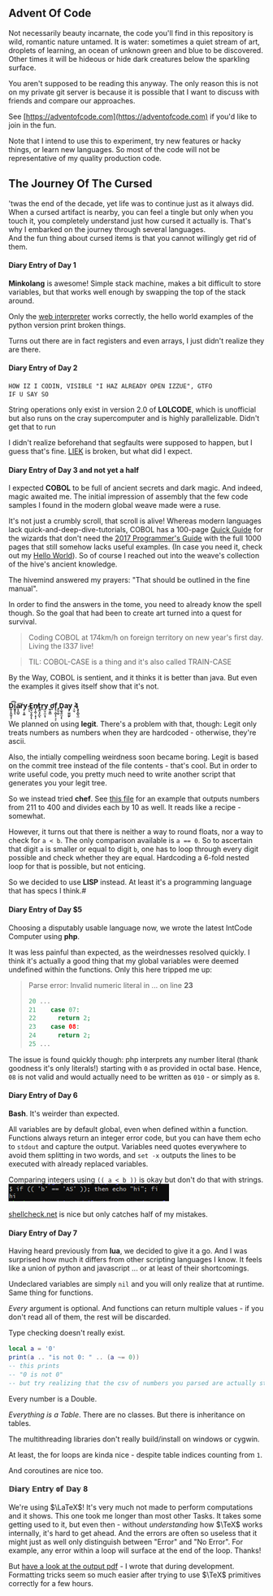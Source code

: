 ## Advent Of Code
Not necessarily beauty incarnate, the code you'll find in this repository is wild, romantic nature untamed. It is water: sometimes a quiet stream of art, droplets of learning, an ocean of unknown green and blue to be discovered. Other times it will be hideous or hide dark creatures below the sparkling surface.

You aren't supposed to be reading this anyway. The only reason this is not on my private git server is because it is possible that I want to discuss with friends and compare our approaches.

See [https://adventofcode.com](https://adventofcode.com) if you'd like to join in the fun.

Note that I intend to use this to experiment, try new features or hacky things, or learn new languages. So most of the code will not be representative of my quality production code.

## The Journey Of The Cursed
'twas the end of the decade, yet life was to continue just as it always did. When a cursed artifact is nearby, you can feel a tingle but only when you touch it, you completely understand just how cursed it actually is. That's why I embarked on the journey through several languages.  
And the fun thing about cursed items is that you cannot willingly get rid of them.  

#### Diary Entry of Day 1

**Minkolang** is awesome! Simple stack machine, makes a bit difficult to store variables, but that works well enough by swapping the top of the stack around.

Only the [web interpreter](http://play.starmaninnovations.com/minkolang/?code=) works correctly, the hello world examples of the python version print broken things.

Turns out there are in fact registers and even arrays, I just didn't realize they are there.

#### Diary Entry of Day 2

```LOLCODE
HOW IZ I CODIN, VISIBLE "I HAZ ALREADY OPEN IZZUE", GTFO
IF U SAY SO
```

String operations only exist in version 2.0 of **LOLCODE**, which is unofficial but also runs on the cray supercomputer and is highly parallelizable. Didn't get that to run

I didn't realize beforehand that segfaults were supposed to happen, but I guess that's fine. [LIEK](https://github.com/justinmeza/lci/issues/65) is broken, but what did I expect.

#### Diary Entry of Day 3 and not yet a half

I expected **COBOL** to be full of ancient secrets and dark magic. And indeed, magic awaited me. The initial impression of assembly that the few code samples I found in the modern global weave made were a ruse. 

It's not just a crumbly scroll, that scroll is alive! Whereas modern languages lack quick-and-deep-dive-tutorials, COBOL has a 100-page [Quick Guide](https://open-cobol.sourceforge.io/guides/GnuCOBOL%202.2%20OCT2017%20Quick%20Reference%20(A4).pdf) for the wizards that don't need the [2017 Programmer's Guide](https://open-cobol.sourceforge.io/HTML/gnucobpg.html) with the full 1000 pages that still somehow lacks useful examples. (In case you need it, check out my [Hello World](./2019/3/test.cob)). So of course I reached out into the weave's collection of the hive's ancient knowledge.

The hivemind answered my prayers: "That should be outlined in the fine manual".

In order to find the answers in the tome, you need to already know the spell though. So the goal that had been to create art turned into a quest for survival.

> Coding COBOL at 174km/h on foreign territory on new year's first day. Living the l337 live!

> TIL: COBOL-CASE is a thing and it's also called TRAIN-CASE 

By the Way, COBOL is sentient, and it thinks it is better than java. But even the examples it gives itself show that it's not.

#### D̰̣͓͍̮̘̹͡i̮̥̟ͅa͙̝̪̬͞r̸y͕̞̭̠ ̷̙͙E̻̟̫͓͈̦ͅn̸͓̩̯̜̣̞̦t̢̯̣̗̪ͅr͏̪y̫̹̼͙̣ ̰͕̱̻ợf̨̠̝̮̣͕̘͕ ̡̤̹̬D͓͚̖͍̼̣ͅa͏y̡̫͚̰̙ ̩̫͎͘4̖̥̦̻̖̤

We planned on using **legit**. There's a problem with that, though: Legit only treats numbers as numbers when they are hardcoded - otherwise, they're ascii.

Also, the intially compelling weirdness soon became boring. Legit is based on the commit tree instead of the file contents - that's cool. But in order to write useful code, you pretty much need to write another script that generates you your legit tree.

So we instead tried **chef**. See [this file](https://github.com/lucidBrot/adventofcode/blob/master/2019/4/pt1.chef) for an example that outputs numbers from 211 to 400 and divides each by 10 as well. It reads like a recipe - somewhat.

However, it turns out that there is neither a way to round floats, nor a way to check for `a < b`. The only comparison available is `a == 0`. So to ascertain that digit `a` is smaller or equal to digit `b`, one has to loop through every digit possible and check whether they are equal. Hardcoding a 6-fold nested loop for that is possible, but not enticing.

So we decided to use **LISP** instead. At least it's a programming language that has specs I think.# 

#### Diary Entry of Day $5

Choosing a disputably usable language now, we wrote the latest IntCode Computer using **php**.

It was less painful than expected, as the weirdnesses resolved quickly. I think it's actually a good thing that my global variables were deemed undefined within the functions. Only this here tripped me up:

> Parse error: Invalid numeric literal in ... on line **23**
>
> ```php
> 20 ...
> 21    case 07:
> 22      return 2;
> 23    case 08:
> 24      return 2;
> 25 ...
> ```

The issue is found quickly though: php interprets any number literal (thank goodness it's only literals!) starting with `0` as provided in octal base. Hence, `08` is not valid and would actually need to be written as `010`  - or simply as `8`.

#### Diary Entry of Day 6

**Bash**. It's weirder than expected.

All variables are by default global, even when defined within a function. Functions always return an integer error code, but you can have them echo to `stdout` and capture the output. Variables need quotes everywhere to avoid them splitting in two words, and `set -x` outputs the lines to be executed with already replaced variables.

Comparing integers using `(( a < b ))` is okay but don't do that with strings.![](/2019/6/image-20200412143539833.png)

[shellcheck.net](shellcheck.net) is nice but only catches half of my mistakes.

#### Diary Entry of Day 7

Having heard previously from **lua**, we decided to give it a go. And I was surprised how much it differs from other scripting languages I know. It feels like a union of python and javascript ... or at least of their shortcomings.

Undeclared variables are simply `nil` and you will only realize that at runtime. Same thing for functions.  

*Every* argument is optional. And functions can return multiple values - if you don't read all of them, the rest will be discarded.

Type checking doesn't really exist.

```lua
local a = '0'
print(a .. "is not 0: " .. (a ~= 0))
-- this prints
-- "0 is not 0"
-- but try realizing that the csv of numbers you parsed are actually strings without a type error
```

Every number is a Double.

*Everything is a Table*. There are no classes. But there is inheritance on tables.

The multithreading libraries don't really build/install on windows or cygwin.

At least, the for loops are kinda nice - despite table indices counting from `1`. 

And coroutines are nice too.

#### $\mathbb{Diary\,\, Entry\,\, of\,\, Day \,\,}$8

We're using $\LaTeX$! It's very much not made to perform computations and it shows. This one took me longer than most other Tasks. It takes some getting used to it, but even then - without *understanding* how $\TeX$ works internally, it's hard to get ahead. And the errors are often so useless that it might just as well only distinguish between "Error" and "No Error". For example, any error within a loop will surface at the end of the loop. Thanks!

But [have a look at the output pdf](./2019/8/day8.pdf) - I wrote that during development. Formatting tricks seem so much easier after trying to use $\TeX$ primitives correctly for a few hours.

